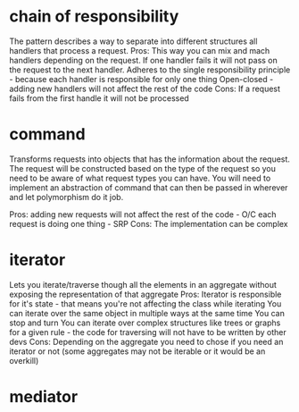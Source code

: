 # chain of responsibility
The pattern describes a way to separate into different structures all handlers that process a request.
Pros:
    This way you can mix and mach handlers depending on the request.
    If one handler fails it will not pass on the request to the next handler.
    Adheres to the single responsibility principle - because each handler is responsible for only one thing
    Open-closed - adding new handlers will not affect the rest of the code
Cons:
    If a request fails from the first handle it will not be processed


# command
Transforms requests into objects that has the information about the request.
The request will be constructed based on the type of the request so you need to be aware of what request types you can have.
You will need to implement an abstraction of command that can then be passed in wherever and let polymorphism do it job.

Pros:
    adding new requests will not affect the rest of the code - O/C
    each request is doing one thing - SRP
Cons:
    The implementation can be complex


# iterator
Lets you iterate/traverse though all the elements in an aggregate without exposing the representation of that aggregate
Pros:
    Iterator is responsible for it's state - that means you're not affecting the class while iterating
    You can iterate over the same object in multiple ways at the same time
    You can stop and turn
    You can iterate over complex structures like trees or graphs for a given rule - the code for traversing will not have to be written by other devs
Cons:
    Depending on the aggregate you need to chose if you need an iterator or not (some aggregates may not be iterable or it would be an overkill)


# mediator

